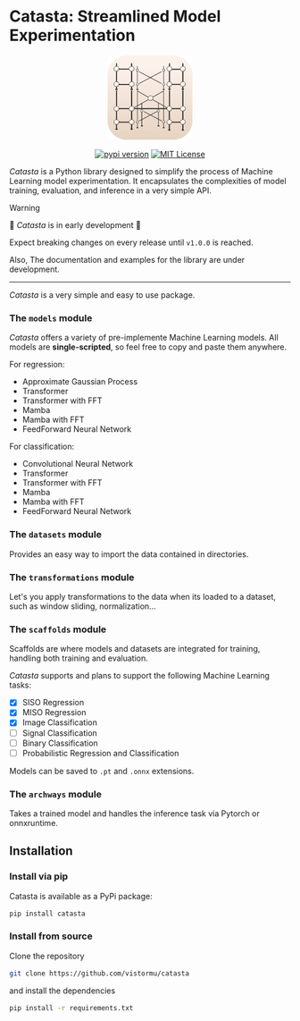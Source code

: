 # Catasta: Streamlined Model Experimentation

<div align="center">
<img style="width: 30%" src="assets/catasta.svg">
    
[![pypi version](https://img.shields.io/pypi/v/catasta?logo=pypi)](https://pypi.org/project/catasta/)
[![MIT License](https://img.shields.io/badge/license-MIT-blue.svg?style=flat)](http://choosealicense.com/licenses/mit/)
<!-- [![docs](https://badgen.net/badge/readthedocs/documentation/blue)](https://catasta.readthedocs.io/en/latest/) -->
</div>

_Catasta_ is a Python library designed to simplify the process of Machine Learning model experimentation. It encapsulates the complexities of model training, evaluation, and inference in a very simple API.

> [!WARNING]
> :construction: _Catasta_ is in early development :construction:
> 
> Expect breaking changes on every release until `v1.0.0` is reached.
> 
> Also, The documentation and examples for the library are under development.

---

_Catasta_ is a very simple and easy to use package.

### The `models` module

_Catasta_ offers a variety of pre-implemente Machine Learning models. All models are **single-scripted**, so feel free to copy and paste them anywhere.

For regression:

- Approximate Gaussian Process
- Transformer
- Transformer with FFT
- Mamba
- Mamba with FFT
- FeedForward Neural Network

For classification:

- Convolutional Neural Network
- Transformer
- Transformer with FFT
- Mamba
- Mamba with FFT
- FeedForward Neural Network

### The `datasets` module 

Provides an easy way to import the data contained in directories.

### The `transformations` module 

Let's you apply transformations to the data when its loaded to a dataset, such as window sliding, normalization...

### The `scaffolds` module 

Scaffolds are where models and datasets are integrated for training, handling both training and evaluation. 

_Catasta_ supports and plans to support the following Machine Learning tasks:

- [x] SISO Regression
- [x] MISO Regression
- [x] Image Classification
- [ ] Signal Classification
- [ ] Binary Classification
- [ ] Probabilistic Regression and Classification

Models can be saved to `.pt` and `.onnx` extensions.

### The `archways` module 

Takes a trained model and handles the inference task via Pytorch or onnxruntime.

## Installation

### Install via pip

Catasta is available as a PyPi package:

```sh
pip install catasta
```

### Install from source

Clone the repository

```sh
git clone https://github.com/vistormu/catasta
```

and install the dependencies

```sh
pip install -r requirements.txt
```
